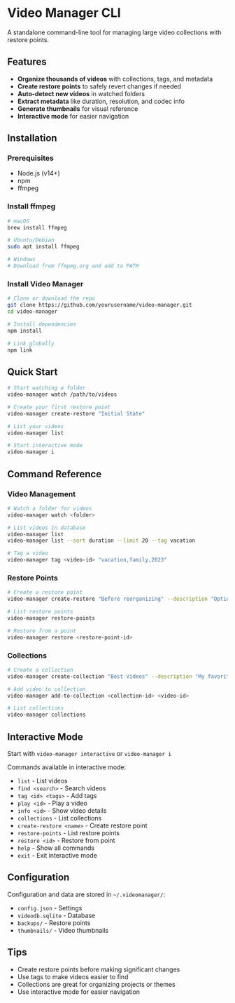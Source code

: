 # Video Manager CLI

A standalone command-line tool for managing large video collections with restore points.

## Features

- **Organize thousands of videos** with collections, tags, and metadata
- **Create restore points** to safely revert changes if needed
- **Auto-detect new videos** in watched folders
- **Extract metadata** like duration, resolution, and codec info
- **Generate thumbnails** for visual reference
- **Interactive mode** for easier navigation

## Installation

### Prerequisites

- Node.js (v14+)
- npm
- ffmpeg

### Install ffmpeg

```bash
# macOS
brew install ffmpeg

# Ubuntu/Debian
sudo apt install ffmpeg

# Windows
# Download from ffmpeg.org and add to PATH
```

### Install Video Manager

```bash
# Clone or download the repo
git clone https://github.com/yourusername/video-manager.git
cd video-manager

# Install dependencies
npm install

# Link globally
npm link
```

## Quick Start

```bash
# Start watching a folder
video-manager watch /path/to/videos

# Create your first restore point
video-manager create-restore "Initial State"

# List your videos
video-manager list

# Start interactive mode
video-manager i
```

## Command Reference

### Video Management

```bash
# Watch a folder for videos
video-manager watch <folder>

# List videos in database
video-manager list
video-manager list --sort duration --limit 20 --tag vacation

# Tag a video
video-manager tag <video-id> "vacation,family,2023"
```

### Restore Points

```bash
# Create a restore point
video-manager create-restore "Before reorganizing" --description "Optional description"

# List restore points
video-manager restore-points

# Restore from a point
video-manager restore <restore-point-id>
```

### Collections

```bash
# Create a collection
video-manager create-collection "Best Videos" --description "My favorites"

# Add video to collection
video-manager add-to-collection <collection-id> <video-id>

# List collections
video-manager collections
```

## Interactive Mode

Start with `video-manager interactive` or `video-manager i`

Commands available in interactive mode:
- `list` - List videos
- `find <search>` - Search videos
- `tag <id> <tags>` - Add tags
- `play <id>` - Play a video
- `info <id>` - Show video details
- `collections` - List collections
- `create-restore <name>` - Create restore point
- `restore-points` - List restore points
- `restore <id>` - Restore from point
- `help` - Show all commands
- `exit` - Exit interactive mode

## Configuration

Configuration and data are stored in `~/.videomanager/`:
- `config.json` - Settings
- `videodb.sqlite` - Database
- `backups/` - Restore points
- `thumbnails/` - Video thumbnails

## Tips

- Create restore points before making significant changes
- Use tags to make videos easier to find
- Collections are great for organizing projects or themes
- Use interactive mode for easier navigation